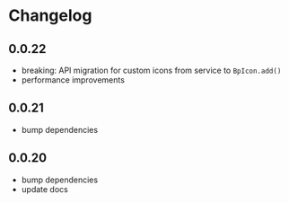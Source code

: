 # Changelog

## 0.0.22
- breaking: API migration for custom icons from service to `BpIcon.add()`
- performance improvements

## 0.0.21
- bump dependencies

## 0.0.20
- bump dependencies
- update docs